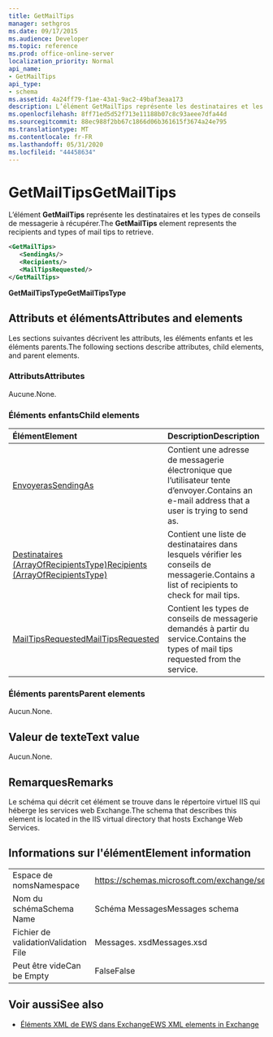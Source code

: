 ```yaml
---
title: GetMailTips
manager: sethgros
ms.date: 09/17/2015
ms.audience: Developer
ms.topic: reference
ms.prod: office-online-server
localization_priority: Normal
api_name:
- GetMailTips
api_type:
- schema
ms.assetid: 4a24ff79-f1ae-43a1-9ac2-49baf3eaa173
description: L’élément GetMailTips représente les destinataires et les types de conseils de messagerie à récupérer.
ms.openlocfilehash: 8ff71ed5d52f713e11188b07c8c93aeee7dfa44d
ms.sourcegitcommit: 88ec988f2bb67c1866d06b361615f3674a24e795
ms.translationtype: MT
ms.contentlocale: fr-FR
ms.lasthandoff: 05/31/2020
ms.locfileid: "44458634"
---
```

# <a name="getmailtips"></a><span data-ttu-id="7585b-103">GetMailTips</span><span class="sxs-lookup"><span data-stu-id="7585b-103">GetMailTips</span></span>

<span data-ttu-id="7585b-104">L’élément **GetMailTips** représente les destinataires et les types de conseils de messagerie à récupérer.</span><span class="sxs-lookup"><span data-stu-id="7585b-104">The **GetMailTips** element represents the recipients and types of mail tips to retrieve.</span></span> 
  
```XML
<GetMailTips>
   <SendingAs/>
   <Recipients/>
   <MailTipsRequested/>
</GetMailTips>
```

 <span data-ttu-id="7585b-105">**GetMailTipsType**</span><span class="sxs-lookup"><span data-stu-id="7585b-105">**GetMailTipsType**</span></span>
## <a name="attributes-and-elements"></a><span data-ttu-id="7585b-106">Attributs et éléments</span><span class="sxs-lookup"><span data-stu-id="7585b-106">Attributes and elements</span></span>

<span data-ttu-id="7585b-107">Les sections suivantes décrivent les attributs, les éléments enfants et les éléments parents.</span><span class="sxs-lookup"><span data-stu-id="7585b-107">The following sections describe attributes, child elements, and parent elements.</span></span>
  
### <a name="attributes"></a><span data-ttu-id="7585b-108">Attributs</span><span class="sxs-lookup"><span data-stu-id="7585b-108">Attributes</span></span>

<span data-ttu-id="7585b-109">Aucune.</span><span class="sxs-lookup"><span data-stu-id="7585b-109">None.</span></span>
  
### <a name="child-elements"></a><span data-ttu-id="7585b-110">Éléments enfants</span><span class="sxs-lookup"><span data-stu-id="7585b-110">Child elements</span></span>

|<span data-ttu-id="7585b-111">**Élément**</span><span class="sxs-lookup"><span data-stu-id="7585b-111">**Element**</span></span>|<span data-ttu-id="7585b-112">**Description**</span><span class="sxs-lookup"><span data-stu-id="7585b-112">**Description**</span></span>|
|:-----|:-----|
|[<span data-ttu-id="7585b-113">Envoyeras</span><span class="sxs-lookup"><span data-stu-id="7585b-113">SendingAs</span></span>](sendingas.md) <br/> |<span data-ttu-id="7585b-114">Contient une adresse de messagerie électronique que l’utilisateur tente d’envoyer.</span><span class="sxs-lookup"><span data-stu-id="7585b-114">Contains an e-mail address that a user is trying to send as.</span></span>  <br/> |
|[<span data-ttu-id="7585b-115">Destinataires (ArrayOfRecipientsType)</span><span class="sxs-lookup"><span data-stu-id="7585b-115">Recipients (ArrayOfRecipientsType)</span></span>](recipients-arrayofrecipientstype.md) <br/> |<span data-ttu-id="7585b-116">Contient une liste de destinataires dans lesquels vérifier les conseils de messagerie.</span><span class="sxs-lookup"><span data-stu-id="7585b-116">Contains a list of recipients to check for mail tips.</span></span>  <br/> |
|[<span data-ttu-id="7585b-117">MailTipsRequested</span><span class="sxs-lookup"><span data-stu-id="7585b-117">MailTipsRequested</span></span>](mailtipsrequested.md) <br/> |<span data-ttu-id="7585b-118">Contient les types de conseils de messagerie demandés à partir du service.</span><span class="sxs-lookup"><span data-stu-id="7585b-118">Contains the types of mail tips requested from the service.</span></span>  <br/> |
   
### <a name="parent-elements"></a><span data-ttu-id="7585b-119">Éléments parents</span><span class="sxs-lookup"><span data-stu-id="7585b-119">Parent elements</span></span>

<span data-ttu-id="7585b-120">Aucun.</span><span class="sxs-lookup"><span data-stu-id="7585b-120">None.</span></span>
  
## <a name="text-value"></a><span data-ttu-id="7585b-121">Valeur de texte</span><span class="sxs-lookup"><span data-stu-id="7585b-121">Text value</span></span>

<span data-ttu-id="7585b-122">Aucun.</span><span class="sxs-lookup"><span data-stu-id="7585b-122">None.</span></span>
  
## <a name="remarks"></a><span data-ttu-id="7585b-123">Remarques</span><span class="sxs-lookup"><span data-stu-id="7585b-123">Remarks</span></span>

<span data-ttu-id="7585b-124">Le schéma qui décrit cet élément se trouve dans le répertoire virtuel IIS qui héberge les services web Exchange.</span><span class="sxs-lookup"><span data-stu-id="7585b-124">The schema that describes this element is located in the IIS virtual directory that hosts Exchange Web Services.</span></span>
  
## <a name="element-information"></a><span data-ttu-id="7585b-125">Informations sur l'élément</span><span class="sxs-lookup"><span data-stu-id="7585b-125">Element information</span></span>

|||
|:-----|:-----|
|<span data-ttu-id="7585b-126">Espace de noms</span><span class="sxs-lookup"><span data-stu-id="7585b-126">Namespace</span></span>  <br/> |https://schemas.microsoft.com/exchange/services/2006/messages  <br/> |
|<span data-ttu-id="7585b-127">Nom du schéma</span><span class="sxs-lookup"><span data-stu-id="7585b-127">Schema Name</span></span>  <br/> |<span data-ttu-id="7585b-128">Schéma Messages</span><span class="sxs-lookup"><span data-stu-id="7585b-128">Messages schema</span></span>  <br/> |
|<span data-ttu-id="7585b-129">Fichier de validation</span><span class="sxs-lookup"><span data-stu-id="7585b-129">Validation File</span></span>  <br/> |<span data-ttu-id="7585b-130">Messages. xsd</span><span class="sxs-lookup"><span data-stu-id="7585b-130">Messages.xsd</span></span>  <br/> |
|<span data-ttu-id="7585b-131">Peut être vide</span><span class="sxs-lookup"><span data-stu-id="7585b-131">Can be Empty</span></span>  <br/> |<span data-ttu-id="7585b-132">False</span><span class="sxs-lookup"><span data-stu-id="7585b-132">False</span></span>  <br/> |
   
## <a name="see-also"></a><span data-ttu-id="7585b-133">Voir aussi</span><span class="sxs-lookup"><span data-stu-id="7585b-133">See also</span></span>



- [<span data-ttu-id="7585b-134">Éléments XML de EWS dans Exchange</span><span class="sxs-lookup"><span data-stu-id="7585b-134">EWS XML elements in Exchange</span></span>](ews-xml-elements-in-exchange.md)

